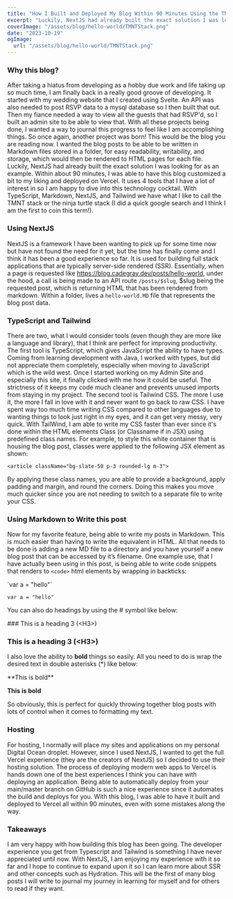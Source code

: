 ```yaml
---
title: "How I Built and Deployed My Blog Within 90 Minutes Using the TMNT Stack"
excerpt: "Luckily, NextJS had already built the exact solution I was looking for as an example. Within about 90 minutes, I was able to have this blog customized a bit to my liking and deployed on Vercel. It uses 4 tools that I have a lot of interest in so I am happy to dive into this technology cocktail. With TypeScript, Markdown, NextJS, and Tailwind we have what I like to call the TMNT stack or the ninja turtle stack (I did a quick google search and I think I am the first to coin this term!)."
coverImage: "/assets/blog/hello-world/TMNTStack.png"
date: "2023-10-19"
ogImage:
  url: "/assets/blog/hello-world/TMNTStack.png"
---
```


### Why this blog?

After taking a hiatus from developing as a hobby due work and life taking up so much time, I am finally back in a really good groove of developing.
It started with my wedding website that I created using Svelte. An API was also needed to post RSVP data to a mysql database so I then built that out. Then my fiance needed a way to view all the guests that had RSVP'd, so I built an admin site to be able to view that.
With all these projects being done, I wanted a way to journal this progress to feel like I am accomplishing things. So once again, another project was born! This would be the blog you are reading now.
I wanted the blog posts to be able to be written in Markdown files stored in a folder, for easy readability, writability, and storage, which would then be rendered to HTML pages for each file. Luckily, NextJS had already built the exact solution I was looking for as an example. Within about 90 minutes, I was able to have this blog customized a bit to my liking and deployed on Vercel. It uses 4 tools that I have a lot of interest in so I am happy to dive into this technology cocktail. With TypeScript, Markdown, NextJS, and Tailwind we have what I like to call the TMNT stack or the ninja turtle stack (I did a quick google search and I think I am the first to coin this term!).

### Using NextJS

NextJS is a framework I have been wanting to pick up for some time now but have not found the need for it yet, but the time has finally come and I think it has been a good experience so far.
It is used for building full stack applications that are typically server-side rendered (SSR). Essentially, when a page is requested like https://blog.cadegray.dev/posts/hello-world, under the hood, a call is being made to an API route `/posts/$slug`, $slug being the requested post, which is returning HTML that has been rendered from markdown. Within a folder, lives a `hello-world.MD` file that represents the blog post data.

### TypeScript and Tailwind

There are two, what I would consider tools (even though they are more like a language and library), that I think are perfect for improving productivity. The first tool is TypeScript, which gives JavaScript the ability to have types. Coming from learning development with Java, I worked with types, but did not appreciate them completely, especially when moving to JavaScript which is the wild west. Once I started working on my Admin Site and especially this site, it finally clicked with me how it could be useful. The strictness of it keeps my code much cleaner and prevents unused imports from staying in my project.
The second tool is Tailwind CSS. The more I use it, the more I fall in love with it and never want to go back to raw CSS. I have spent way too much time writing CSS compared to other languages due to wanting things to look just right in my eyes, and it can get very messy, very quick.
With TailWind, I am able to write my CSS faster than ever since it's done within the HTML elements Class (or Classname if in JSX) using predefined class names. For example, to style this white container that is housing the blog post, classes were applied to the following JSX element as shown:

`<article className="bg-slate-50 p-3 rounded-lg m-3">`

By applying these class names, you are able to provide a background, apply padding and margin, and round the corners. Doing this makes you move much quicker since you are not needing to switch to a separate file to write your CSS.

### Using Markdown to Write this post

Now for my favorite feature, being able to write my posts in Markdown. This is much easier than having to write the equivalent in HTML. All that needs to be done is adding a new MD file to a directory and you have yourself a new blog post that can be accessed by it’s filename. One example use, that I have actually been using in this post, is being able to write code snippets that renders to `<code>` html elements by wrapping in backticks:

\`var a = "hello"\`

`var a = "hello"`

You can also do headings by using the \# symbol like below:

\#\#\# This is a heading 3 (\<H3\>)

### This is a heading 3 (\<H3\>)

I also love the ability to **bold** things so easily. All you need to do is wrap the desired text in double asterisks (\*) like below:

\*\*This is bold\*\*

**This is bold**

So obviously, this is perfect for quickly throwing together blog posts with lots of control when it comes to formatting my text.

### Hosting

For hosting, I normally will place my sites and applications on my personal Digital Ocean droplet. However, since I used NextJS, I wanted to get the full Vercel experience (they are the creators of NextJS) so I decided to use their hosting solution. The process of deploying modern web apps to Vercel is hands down one of the best experiences I think you can have with deploying an application. Being able to automatically deploy from your main/master branch on GitHub is such a nice experience since it automates the build and deploys for you. With this blog, I was able to have it built and deployed to Vercel all within 90 minutes, even with some mistakes along the way.

### Takeaways

I am very happy with how building this blog has been going. The developer experience you get from Typescript and Tailwind is something I have never appreciated until now. With NextJS, I am enjoying my experience with it so far and I hope to continue to expand upon it so I can learn more about SSR and other concepts such as Hydration. This will be the first of many blog posts I will write to journal my journey in learning for myself and for others to read if they want.
